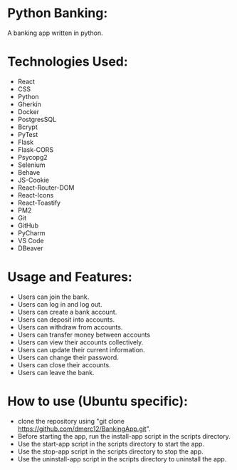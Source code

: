# Python Banking:
A banking app written in python.

# Technologies Used:
- React
- CSS
- Python
- Gherkin
- Docker 
- PostgresSQL
- Bcrypt
- PyTest
- Flask
- Flask-CORS
- Psycopg2
- Selenium
- Behave
- JS-Cookie
- React-Router-DOM
- React-Icons
- React-Toastify
- PM2
- Git
- GitHub
- PyCharm
- VS Code
- DBeaver

# Usage and Features:
- Users can join the bank.
- Users can log in and log out.
- Users can create a bank account.
- Users can deposit into accounts.
- Users can withdraw from accounts.
- Users can transfer money between accounts
- Users can view their accounts collectively.
- Users can update their current information.
- Users can change their password.
- Users can close their accounts.
- Users can leave the bank.

# How to use (Ubuntu specific):
- clone the repository using "git clone https://github.com/dmerc12/BankingApp.git".
- Before starting the app, run the install-app script in the scripts directory.
- Use the start-app script in the scripts directory to start the app.
- Use the stop-app script in the scripts directory to stop the app.
- Use the uninstall-app script in the scripts directory to uninstall the app.
